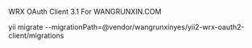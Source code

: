 WRX OAuth Client 3.1 For WANGRUNXIN.COM

yii migrate --migrationPath=@vendor/wangrunxinyes/yii2-wrx-oauth2-client/migrations